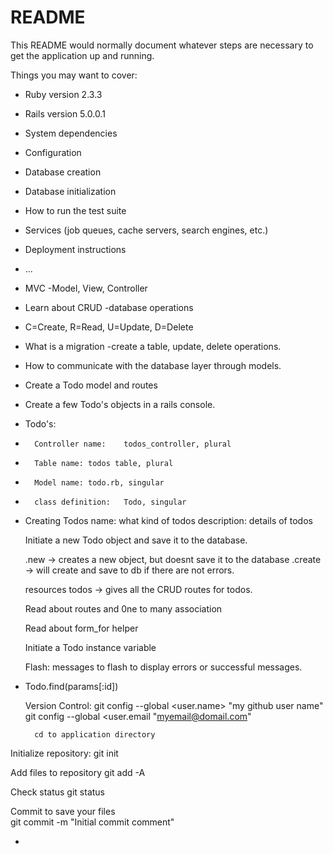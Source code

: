 # README

This README would normally document whatever steps are necessary to get the
application up and running.

Things you may want to cover:

* Ruby version 2.3.3

* Rails version 5.0.0.1

* System dependencies

* Configuration

* Database creation

* Database initialization

* How to run the test suite

* Services (job queues, cache servers, search engines, etc.)

* Deployment instructions

* ...

- MVC
-Model, View, Controller

- Learn about CRUD -database operations
- C=Create, R=Read, U=Update, D=Delete

- What is a migration -create a table, update, delete operations.

- How to communicate with the database layer through models.

- Create a Todo model and routes
- Create a few Todo's objects in a rails console.

- Todo's:
-		Controller name: 	todos_controller, plural
-		Table name:	todos table, plural
-		Model name:	todo.rb, singular
-		class definition:	Todo, singular


- Creating Todos
	name: what kind of todos
	description: details of todos

	Initiate a new Todo object and save it to the database.

	.new -> creates a new object, but doesnt save it to the database
	.create -> will create and save to db if there are not errors.

	resources todos -> gives all the CRUD routes for todos.

	Read about routes and 0ne to many association

	Read about form_for helper

	Initiate a Todo instance variable 

	Flash: messages to flash to display errors or successful messages.


- Todo.find(params[:id])

	Version Control:
		git config --global <user.name> "my github user name"
		git config --global <user.email "myemail@domail.com"
	
		cd to application directory

Initialize repository:
	git init

Add files to repository
	git add -A

Check status
	git status

Commit to save your files	
	git commit -m "Initial commit comment"



-


	
